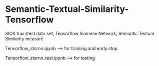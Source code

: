 # Semantic-Textual-Similarity-Tensorflow
SICK train/test data set, Tensorflow Siamese Network, Semantic Textual Similarity measure

Tensorflow_stsrnn.ipynb --> for training and early stop

Tensorflow_stsrnn_test.ipynb --> for testing
